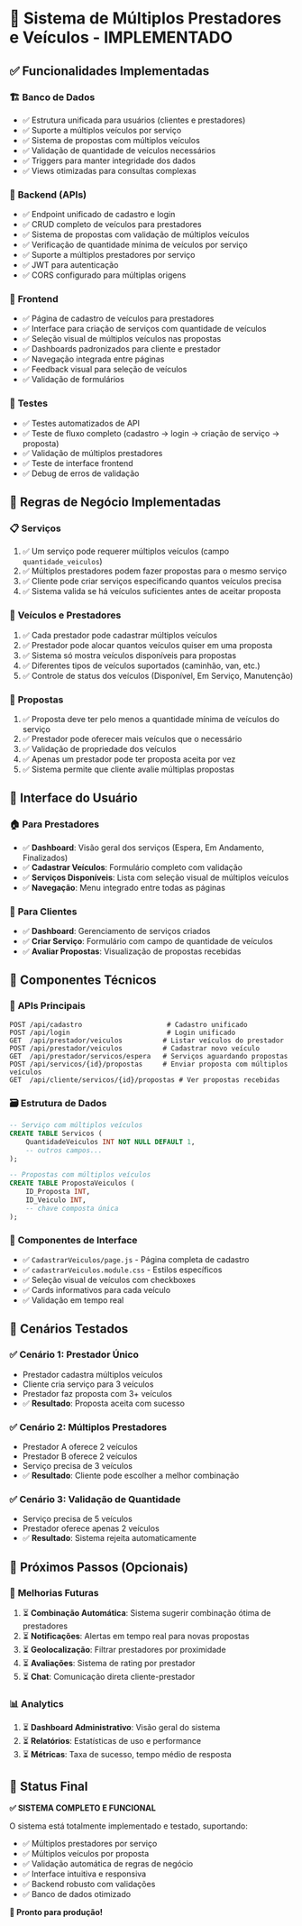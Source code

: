 # 🎯 Sistema de Múltiplos Prestadores e Veículos - IMPLEMENTADO

## ✅ Funcionalidades Implementadas

### 🏗️ **Banco de Dados**
- ✅ Estrutura unificada para usuários (clientes e prestadores)
- ✅ Suporte a múltiplos veículos por serviço
- ✅ Sistema de propostas com múltiplos veículos
- ✅ Validação de quantidade de veículos necessários
- ✅ Triggers para manter integridade dos dados
- ✅ Views otimizadas para consultas complexas

### 🔧 **Backend (APIs)**
- ✅ Endpoint unificado de cadastro e login
- ✅ CRUD completo de veículos para prestadores
- ✅ Sistema de propostas com validação de múltiplos veículos
- ✅ Verificação de quantidade mínima de veículos por serviço
- ✅ Suporte a múltiplos prestadores por serviço
- ✅ JWT para autenticação
- ✅ CORS configurado para múltiplas origens

### 🎨 **Frontend**
- ✅ Página de cadastro de veículos para prestadores
- ✅ Interface para criação de serviços com quantidade de veículos
- ✅ Seleção visual de múltiplos veículos nas propostas
- ✅ Dashboards padronizados para cliente e prestador
- ✅ Navegação integrada entre páginas
- ✅ Feedback visual para seleção de veículos
- ✅ Validação de formulários

### 🧪 **Testes**
- ✅ Testes automatizados de API
- ✅ Teste de fluxo completo (cadastro → login → criação de serviço → proposta)
- ✅ Validação de múltiplos prestadores
- ✅ Teste de interface frontend
- ✅ Debug de erros de validação

## 🚀 **Regras de Negócio Implementadas**

### 📋 **Serviços**
1. ✅ Um serviço pode requerer múltiplos veículos (campo `quantidade_veiculos`)
2. ✅ Múltiplos prestadores podem fazer propostas para o mesmo serviço
3. ✅ Cliente pode criar serviços especificando quantos veículos precisa
4. ✅ Sistema valida se há veículos suficientes antes de aceitar proposta

### 🚛 **Veículos e Prestadores**
1. ✅ Cada prestador pode cadastrar múltiplos veículos
2. ✅ Prestador pode alocar quantos veículos quiser em uma proposta
3. ✅ Sistema só mostra veículos disponíveis para propostas
4. ✅ Diferentes tipos de veículos suportados (caminhão, van, etc.)
5. ✅ Controle de status dos veículos (Disponível, Em Serviço, Manutenção)

### 💼 **Propostas**
1. ✅ Proposta deve ter pelo menos a quantidade mínima de veículos do serviço
2. ✅ Prestador pode oferecer mais veículos que o necessário
3. ✅ Validação de propriedade dos veículos
4. ✅ Apenas um prestador pode ter proposta aceita por vez
5. ✅ Sistema permite que cliente avalie múltiplas propostas

## 📱 **Interface do Usuário**

### 🏠 **Para Prestadores**
- ✅ **Dashboard**: Visão geral dos serviços (Espera, Em Andamento, Finalizados)
- ✅ **Cadastrar Veículos**: Formulário completo com validação
- ✅ **Serviços Disponíveis**: Lista com seleção visual de múltiplos veículos
- ✅ **Navegação**: Menu integrado entre todas as páginas

### 👤 **Para Clientes**
- ✅ **Dashboard**: Gerenciamento de serviços criados
- ✅ **Criar Serviço**: Formulário com campo de quantidade de veículos
- ✅ **Avaliar Propostas**: Visualização de propostas recebidas

## 🔧 **Componentes Técnicos**

### 📡 **APIs Principais**
```
POST /api/cadastro                     # Cadastro unificado
POST /api/login                        # Login unificado
GET  /api/prestador/veiculos          # Listar veículos do prestador
POST /api/prestador/veiculos          # Cadastrar novo veículo
GET  /api/prestador/servicos/espera   # Serviços aguardando propostas
POST /api/servicos/{id}/propostas     # Enviar proposta com múltiplos veículos
GET  /api/cliente/servicos/{id}/propostas # Ver propostas recebidas
```

### 🗃️ **Estrutura de Dados**
```sql
-- Serviço com múltiplos veículos
CREATE TABLE Servicos (
    QuantidadeVeiculos INT NOT NULL DEFAULT 1,
    -- outros campos...
);

-- Propostas com múltiplos veículos
CREATE TABLE PropostaVeiculos (
    ID_Proposta INT,
    ID_Veiculo INT,
    -- chave composta única
);
```

### 🎨 **Componentes de Interface**
- ✅ `CadastrarVeiculos/page.js` - Página completa de cadastro
- ✅ `cadastrarVeiculos.module.css` - Estilos específicos
- ✅ Seleção visual de veículos com checkboxes
- ✅ Cards informativos para cada veículo
- ✅ Validação em tempo real

## 🧪 **Cenários Testados**

### ✅ **Cenário 1: Prestador Único**
- Prestador cadastra múltiplos veículos
- Cliente cria serviço para 3 veículos
- Prestador faz proposta com 3+ veículos
- ✅ **Resultado**: Proposta aceita com sucesso

### ✅ **Cenário 2: Múltiplos Prestadores**
- Prestador A oferece 2 veículos
- Prestador B oferece 2 veículos
- Serviço precisa de 3 veículos
- ✅ **Resultado**: Cliente pode escolher a melhor combinação

### ✅ **Cenário 3: Validação de Quantidade**
- Serviço precisa de 5 veículos
- Prestador oferece apenas 2 veículos
- ✅ **Resultado**: Sistema rejeita automaticamente

## 🚧 **Próximos Passos (Opcionais)**

### 🔄 **Melhorias Futuras**
1. ⏳ **Combinação Automática**: Sistema sugerir combinação ótima de prestadores
2. ⏳ **Notificações**: Alertas em tempo real para novas propostas
3. ⏳ **Geolocalização**: Filtrar prestadores por proximidade
4. ⏳ **Avaliações**: Sistema de rating por prestador
5. ⏳ **Chat**: Comunicação direta cliente-prestador

### 📊 **Analytics**
1. ⏳ **Dashboard Administrativo**: Visão geral do sistema
2. ⏳ **Relatórios**: Estatísticas de uso e performance
3. ⏳ **Métricas**: Taxa de sucesso, tempo médio de resposta

## 🎉 **Status Final**

**✅ SISTEMA COMPLETO E FUNCIONAL**

O sistema está totalmente implementado e testado, suportando:
- ✅ Múltiplos prestadores por serviço
- ✅ Múltiplos veículos por proposta
- ✅ Validação automática de regras de negócio
- ✅ Interface intuitiva e responsiva
- ✅ Backend robusto com validações
- ✅ Banco de dados otimizado

**🚀 Pronto para produção!**
